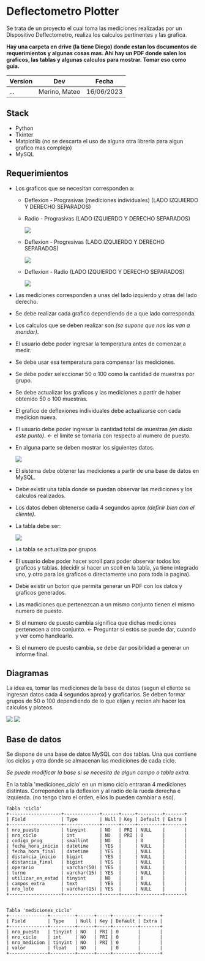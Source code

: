 # Deflectometro Plotter

Se trata de un proyecto el cual toma las mediciones realizadas por un Dispositivo Deflectometro, realiza los calculos pertinentes y las grafica.

**Hay una carpeta en drive (la tiene Diego) donde estan los documentos de requerimientos y algunas cosas mas. Ahi hay un PDF donde salen los graficos, las tablas y algunas calculos para mostrar. Tomar eso como guia.**


|Version|Dev|Fecha|
|--------|-------|-----------|
|...|Merino, Mateo| 16/06/2023 |

## Stack
- Python
- Tkinter
- Matplotlib (no se descarta el uso de alguna otra libreria para algun grafico mas complejo)
- MySQL

## Requerimientos

- Los graficos que se necesitan corresponden a: 
  - Deflexion - Prograsivas (mediciones individuales) (LADO IZQUIERDO Y DERECHO SEPARADOS)
  - Radio - Prograsivas (LADO IZQUIERDO Y DERECHO SEPARADOS)

    ![](img/radio_prograsivas.png)

  - Deflexion - Progresivas (LADO IZQUIERDO Y DERECHO SEPARADOS)

    ![](img/deflexion_prograsivas.png)

  - Deflexion - Radio (LADO IZQUIERDO Y DERECHO SEPARADOS)
  
    ![](img/defl_sobre_radio.png)

- Las mediciones corresponden a unas del lado izquierdo y otras del lado derecho.
- Se debe realizar cada grafico dependiendo de a que lado corresponda.
- Los calculos que se deben realizar son *(se supone que nos las van a mandar)*.
- El usuario debe poder ingresar la temperatura antes de comenzar a medir.
- Se debe usar esa temperatura para compensar las mediciones.
- Se debe poder seleccionar 50 o 100 como la cantidad de muestras por grupo.
- Se debe actualizar los graficos y las mediciones a partir de haber obtenido 50 o 100 muestras.
- El grafico de deflexiones individuales debe actualizarse con cada medicion nueva.
- El usuario debe poder ingresar la cantidad total de muestras *(en duda este punto)*. <- el limite se tomaria con respecto al numero de puesto.
- En alguna parte se deben mostrar los siguientes datos.
  
  ![](img/datos_varios.png)

- El sistema debe obtener las mediciones a partir de una base de datos en MySQL.
- Debe existir una tabla donde se puedan observar las mediciones y los calculos realizados.
- Los datos deben obtenerse cada 4 segundos aprox *(definir bien con el cliente)*.
- La tabla debe ser:
  
  ![](img/tabla.png)

- La tabla se actualiza por grupos.
- El usuario debe poder hacer scroll para poder observar todos los graficos y tablas. (decidir si hacer un scoll en la tabla, ya tiene integrado uno, y otro para los graficos o directamente uno para toda la pagina).
- Debe existir un boton que permita generar un PDF con los datos y graficos generados.

- Las madiciones que pertenezcan a un mismo conjunto tienen el mismo numero de puesto.
- Si el numero de puesto cambia significa que dichas mediciones pertenecen a otro conjunto. <- Preguntar si estos se puede dar, cuando y ver como handlearlo.
- Si el numero de puesto cambia, se debe dar posibilidad a generar un informe final.


## Diagramas

La idea es, tomar las mediciones de la base de datos (segun el cliente se ingresan datos cada 4 segundos aprox) y graficarlos. Se deben formar grupos de 50 o 100 dependiendo de lo que elijan y recien ahi hacer los calculos y ploteos.

![](img/diagrama_de_flujo.png)
![](img/diagrama_de_modulo.png)

## Base de datos

Se dispone de una base de datos MySQL con dos tablas. Una que contiene los ciclos y otra donde se almacenan las mediciones de cada ciclo.

*Se puede modificar la base si se necesita de algun campo o tabla extra.*

En la tabla 'mediciones_ciclo' en un mismo ciclo entraran 4 mediciones distintas. Correponden a la deflexion y al radio de la rueda derecha e izquierda. (no tengo claro el orden, ellos lo pueden cambiar a eso).

 ```
 Tabla 'ciclo'
+-------------------+-------------+------+-----+---------+-------+
| Field             | Type        | Null | Key | Default | Extra |
+-------------------+-------------+------+-----+---------+-------+
| nro_puesto        | tinyint     | NO   | PRI | NULL    |       |
| nro_ciclo         | int         | NO   | PRI | 0       |       |
| codigo_prog       | smallint    | NO   |     | 0       |       |
| fecha_hora_inicio | datetime    | YES  |     | NULL    |       |
| fecha_hora_final  | datetime    | YES  |     | NULL    |       |
| distancia_inicio  | bigint      | YES  |     | NULL    |       |
| distancia_final   | bigint      | YES  |     | NULL    |       |
| operario          | varchar(50) | YES  |     | NULL    |       |
| turno             | varchar(15) | YES  |     | NULL    |       |
| utilizar_en_estad | tinyint     | NO   |     | 0       |       |
| campos_extra      | text        | YES  |     | NULL    |       |
| nro_lote          | varchar(15) | YES  |     | NULL    |       |
+-------------------+-------------+------+-----+---------+-------+


Tabla 'mediciones_ciclo'
+--------------+---------+------+-----+---------+-------+
| Field        | Type    | Null | Key | Default | Extra |
+--------------+---------+------+-----+---------+-------+
| nro_puesto   | tinyint | NO   | PRI | 0       |       |
| nro_ciclo    | int     | NO   | PRI | 0       |       |
| nro_medicion | tinyint | NO   | PRI | 0       |       |
| valor        | float   | NO   |     | 0       |       |
+--------------+---------+------+-----+---------+-------+
 ```
